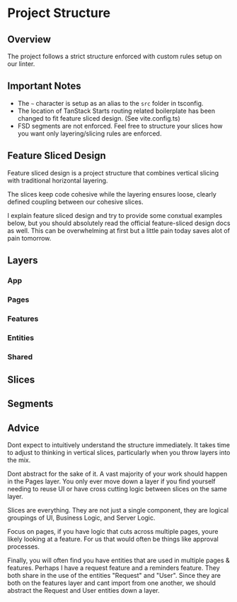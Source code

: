 # Project Structure

## Overview

The project follows a strict structure enforced with custom rules setup on our linter.

## Important Notes

- The `~` character is setup as an alias to the `src` folder in tsconfig.
- The location of TanStack Starts routing related boilerplate has been changed to fit feature sliced design. (See vite.config.ts)
- FSD segments are not enforced. Feel free to structure your slices how you want only layering/slicing rules are enforced.

## Feature Sliced Design

Feature sliced design is a project structure that combines vertical slicing with traditional horizontal layering.

The slices keep code cohesive while the layering ensures loose, clearly defined coupling between our cohesive slices.

I explain feature sliced design and try to provide some conxtual examples below, but you should absolutely read the official feature-sliced design docs as well. This can be overwhelming at first but a little pain today saves alot of pain tomorrow.

## Layers

### App

### Pages

### Features

### Entities

### Shared

## Slices

## Segments

## Advice

Dont expect to intuitively understand the structure immediately. It takes time to adjust to thinking in vertical slices, particularly when you throw layers into the mix.

Dont abstract for the sake of it. A vast majority of your work should happen in the Pages layer. You only ever move down a layer if you find yourself needing to reuse UI or have cross cutting logic between slices on the same layer.

Slices are everything. They are not just a single component, they are logical groupings of UI, Business Logic, and Server Logic.

Focus on pages, if you have logic that cuts across multiple pages, youre likely looking at a feature. For us that would often be things like approval processes.

Finally, you will often find you have entities that are used in multiple pages & features. Perhaps I have a request feature and a reminders feature. They both share in the use of the entities "Request" and "User". Since they are both on the features layer and cant import from one another, we should abstract the Request and User entities down a layer.